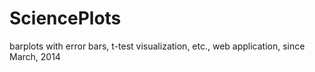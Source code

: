 SciencePlots
============

barplots with error bars, t-test visualization, etc., web application, since March, 2014
